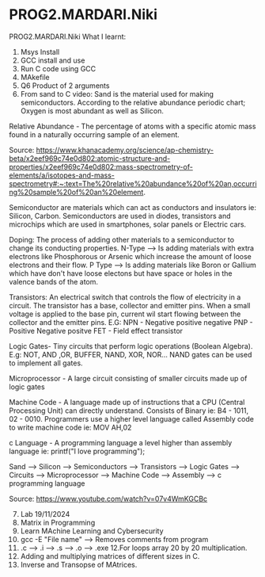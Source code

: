 # PROG2.MARDARI.Niki
PROG2.MARDARI.Niki
What I learnt:
1. Msys Install
2. GCC install and use
3. Run C code using GCC
4. MAkefile
5. Q6 Product of 2 arguments
6. From sand to C video:
Sand is the material used for making semiconductors.
According to the relative abundance periodic chart; Oxygen is most abundant as well as Silicon. 

Relative Abundance - The percentage of atoms with a specific atomic mass found in a naturally occurring sample of an element.

Source: https://www.khanacademy.org/science/ap-chemistry-beta/x2eef969c74e0d802:atomic-structure-and-properties/x2eef969c74e0d802:mass-spectrometry-of-elements/a/isotopes-and-mass-spectrometry#:~:text=The%20relative%20abundance%20of%20an,occurring%20sample%20of%20an%20element.

Semiconductor are materials which can act as conductors and insulators ie: Silicon, Carbon.
Semiconductors are used in diodes, transistors and microchips which are used in smartphones, solar panels or Electric cars.

Doping: The process of adding other materials to a semiconductor to change its conducting properties.
N-Type --> Is adding materials with extra electrons like Phosphorous or Arsenic which increase the amount of loose electrons and their flow.
P Type -->  Is adding materials like Boron or Gallium which have don't have loose electons but have space or holes in the valence bands of the atom.

Transistors: An electrical switch that controls the flow of electricity in a circuit. The transistor has a base, collector and emitter pins. When a small voltage is applied to the base pin, current wil start flowing between the collector and the emitter pins.
E.G: NPN - Negative positive negative 
     PNP - Positive Negative positve 
     FET - Field effect transistor 

Logic Gates- Tiny circuits that perform logic operations (Boolean Algebra).  
E.g: NOT, AND ,OR, BUFFER, NAND, XOR, NOR...
NAND gates can be used to implement all gates. 

Microprocessor - A large circuit consisting of smaller circuits made up of logic gates 

Machine Code - A language made up of instructions that a CPU (Central Processing Unit) can directly understand. Consists of Binary ie: B4 - 1011, 02 - 0010. Programmers use a higher level language called Assembly code to write machine code ie: MOV AH,02

c Language - A programming language a level higher than assembly language ie: printf("I love programming");

Sand --> Silicon --> Semiconductors --> Transistors --> Logic Gates --> Circuits --> Microprocessor --> Machine Code --> Assembly --> c programming language 

Source: https://www.youtube.com/watch?v=07v4WmKGCBc


7. Lab 19/11/2024
8. Matrix  in Programming 
9. Learn MAchine Learning and Cybersecurity
10. gcc -E "File name" --> Removes comments from program
11. .c --> .i --> .s --> .o --> .exe
12.For loops array 20 by 20 multiplication.
13. Adding and multiplying matrices of different sizes in C.
14. Inverse and Transopse of MAtrices.
<Work in progress>

